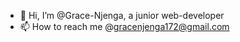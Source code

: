 - 👋 Hi, I’m @Grace-Njenga, a junior web-developer
- 📫 How to reach me @gracenjenga172@gmail.com 

<!---
Grace-Njenga/Grace-Njenga is a ✨ special ✨ repository because its `README.md` (this file) appears on your GitHub profile.
You can click the Preview link to take a look at your changes.
--->
